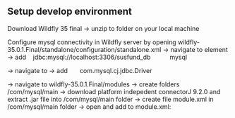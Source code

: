## Setup develop environment
Download Wildfly 35 final -> unzip to folder on your local machine

Configure mysql connectivity in Wildfly server by opening wildfly-35.0.1.Final/standalone/configuration/standalone.xml
 -> navigate to element <subsystem xmlns="urn:jboss:domain:datasources:7.2"> <datasources>
 -> add <datasource jndi-name="java:/jdbc/MySQLDataSource" pool-name="MySQLDS" enabled="true">
           <connection-url>jdbc:mysql://localhost:3306/susfund_db</connection-url>
          <driver>mysql</driver>
        </datasource>

-> navigate to <drivers> 
-> add <driver name="mysql" module="com.mysql">
      <driver-class>com.mysql.cj.jdbc.Driver</driver-class>
      </driver>

-> navigate to wildfly-35.0.1.Final/modules
-> create folders /com/mysql/main
-> download platform indepedent connectorJ 9.2.0 and extract .jar file into /com/mysql/main folder
-> create file module.xml in /com/mysql/main folder
-> open and add to module.xml: 
<module xmlns="urn:jboss:module:1.1" name="com.mysql">
<resources>
<resource-root path="mysql-connector-j-9.2.0.jar"/>
</resources>
<dependencies>
<module name="javax.api"/>
<module name="javax.transaction.api"/>
</dependencies>
</module>


